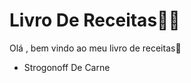 # Livro De Receitas:woman_cook: #

Olá , bem vindo ao meu livro de receitas:wave:

- Strogonoff De Carne